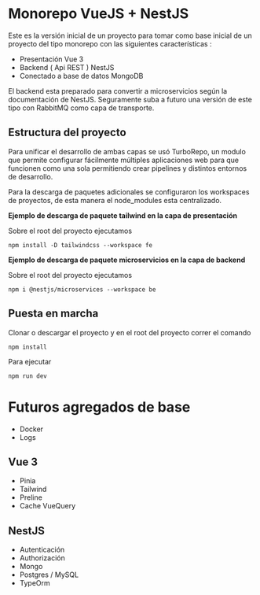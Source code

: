 # Monorepo VueJS + NestJS

Este es la versión inicial de un proyecto para tomar como base inicial de un proyecto del tipo monorepo con las siguientes características :

 - Presentación Vue 3 
 - Backend ( Api REST ) NestJS 
 - Conectado a base de datos MongoDB

El backend esta preparado para convertir a microservicios según la documentación de NestJS. Seguramente suba a futuro una versión de este tipo con RabbitMQ como capa de transporte.

## Estructura del proyecto

Para unificar el desarrollo de ambas capas se usó TurboRepo, un modulo que permite configurar fácilmente múltiples aplicaciones web para que funcionen como una sola permitiendo crear pipelines y distintos entornos de desarrollo.

Para la descarga de paquetes adicionales se configuraron los workspaces de proyectos, de esta manera el node_modules esta centralizado. 


**Ejemplo de descarga de paquete tailwind en la capa de presentación**

Sobre el root del proyecto ejecutamos

```
npm install -D tailwindcss --workspace fe
```

**Ejemplo de descarga de paquete microservicios en la capa de backend**

Sobre el root del proyecto ejecutamos

```
npm i @nestjs/microservices --workspace be
```

## Puesta en marcha

Clonar o descargar el proyecto y en el root del proyecto correr el comando

```
npm install
```

Para ejecutar 

```
npm run dev
```

# Futuros agregados de base

- Docker
- Logs

## Vue 3

- Pinia
- Tailwind
- Preline
- Cache VueQuery

## NestJS

- Autenticación
- Authorización
- Mongo
- Postgres / MySQL
- TypeOrm